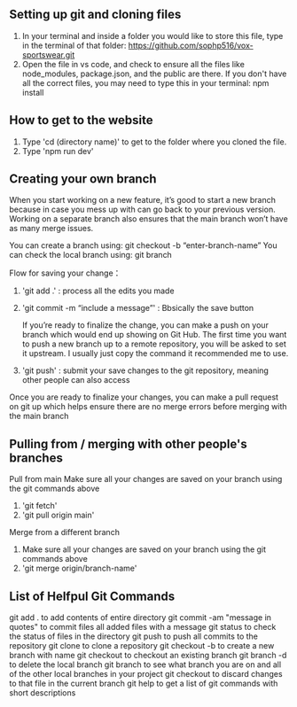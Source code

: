 ## Setting up git and cloning files
1. In your terminal and inside a folder you would like to store this file, type in the terminal of that folder: https://github.com/sophp516/vox-sportswear.git
2. Open the file in vs code, and check to ensure all the files like node_modules, package.json, and the public are there. If you don't have all the correct files, you may need to type this in your terminal: npm install


## How to get to the website
1. Type 'cd (directory name)' to get to the folder where you cloned the file.
2. Type 'npm run dev'


## Creating your own branch
When you start working on a new feature, it’s good to start a new branch because in case you mess up with can go back to your previous version. Working on a separate branch also ensures that the main branch won’t have as many merge issues. 

You can create a branch using: git checkout -b “enter-branch-name”
You can check the local branch using: git branch

Flow for saving your change：
1. 'git add .' : process all the edits you made 
2. 'git commit -m “include a message”' : Bbsically the save button
   
    If you’re ready to finalize the change, you can make a push on your branch which would end up showing on Git Hub. The        first time you want to push a new branch up to a remote repository, you will be asked to set it upstream. I usually just     copy the command it recommended me to use. 

3. 'git push' : submit your save changes to the git repository, meaning other people can also access
   
Once you are ready to finalize your changes, you can make a pull request on git up which helps ensure there are no merge errors before merging with the main branch


## Pulling from / merging with other people's branches
Pull from main
Make sure all your changes are saved on your branch using the git commands above 
1. 'git fetch'
2. 'git pull origin main' 

Merge from a different branch
1. Make sure all your changes are saved on your branch using the git commands above 
2. 'git merge origin/branch-name'



## List of Helfpul Git Commands
git add . to add contents of entire directory
git commit -am "message in quotes" to commit files all added files with a message
git status to check the status of files in the directory
git push to push all commits to the repository
git clone <url> to clone a repository
git checkout -b <branchname> to create a new branch with name <branchname>
git checkout <branchname> to checkout an existing branch
git branch -d <branchname> to delete the local branch
git branch to see what branch you are on and all of the other local branches in your project
git checkout <file> to discard changes to that file in the current branch
git help to get a list of git commands with short descriptions

